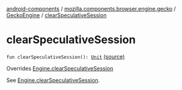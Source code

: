 [android-components](../../index.md) / [mozilla.components.browser.engine.gecko](../index.md) / [GeckoEngine](index.md) / [clearSpeculativeSession](./clear-speculative-session.md)

# clearSpeculativeSession

`fun clearSpeculativeSession(): `[`Unit`](https://kotlinlang.org/api/latest/jvm/stdlib/kotlin/-unit/index.html) [(source)](https://github.com/mozilla-mobile/android-components/blob/master/components/browser/engine-gecko-beta/src/main/java/mozilla/components/browser/engine/gecko/GeckoEngine.kt#L185)

Overrides [Engine.clearSpeculativeSession](../../mozilla.components.concept.engine/-engine/clear-speculative-session.md)

See [Engine.clearSpeculativeSession](../../mozilla.components.concept.engine/-engine/clear-speculative-session.md).

